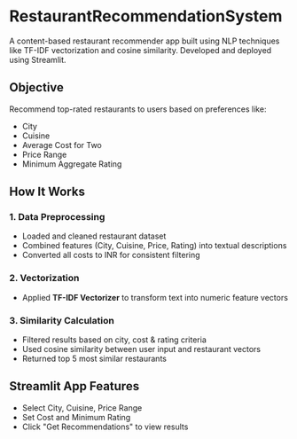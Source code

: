 # RestaurantRecommendationSystem
A content-based restaurant recommender app built using NLP techniques like TF-IDF vectorization and cosine similarity. Developed and deployed using Streamlit.

## Objective
Recommend top-rated restaurants to users based on preferences like:
- City
- Cuisine
- Average Cost for Two
- Price Range
- Minimum Aggregate Rating

## How It Works
### 1. **Data Preprocessing**
- Loaded and cleaned restaurant dataset
- Combined features (City, Cuisine, Price, Rating) into textual descriptions
- Converted all costs to INR for consistent filtering

### 2. **Vectorization**
- Applied **TF-IDF Vectorizer** to transform text into numeric feature vectors

### 3. **Similarity Calculation**
- Filtered results based on city, cost & rating criteria
- Used cosine similarity between user input and restaurant vectors
- Returned top 5 most similar restaurants

## Streamlit App Features
- Select City, Cuisine, Price Range
- Set Cost and Minimum Rating
- Click "Get Recommendations" to view results
